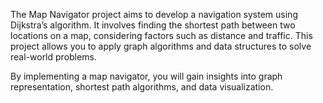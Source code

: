 The Map Navigator project aims to develop a navigation system using Dijkstra’s algorithm. It involves finding the shortest path between two locations on a map, considering factors such as distance and traffic. This project allows you to apply graph algorithms and data structures to solve real-world problems.

By implementing a map navigator, you will gain insights into graph representation, shortest path algorithms, and data visualization.
